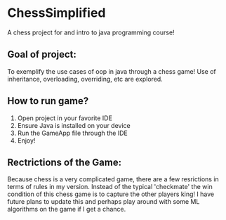 # ChessSimplified
A chess project for and intro to java programming course!

## Goal of project: 
To exemplify the use cases of oop in java through a chess game! Use of inheritance, overloading, overriding, etc are explored.

## How to run game?
1. Open project in your favorite IDE
2. Ensure Java is installed on your device
3. Run the GameApp file through the IDE
4. Enjoy!

## Rectrictions of the Game: 
Because chess is a very complicated game, there are a few resrictions in terms of rules in my version. Instead of the typical 'checkmate' the win condition of this chess game is to capture the other players king! I have future plans to update this and perhaps play around with some ML algorithms on the game if I get a chance. 
